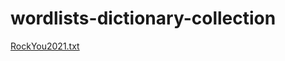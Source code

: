 # wordlists-dictionary-collection

[RockYou2021.txt](https://github.com/ohmybahgosh/RockYou2021.txt)
